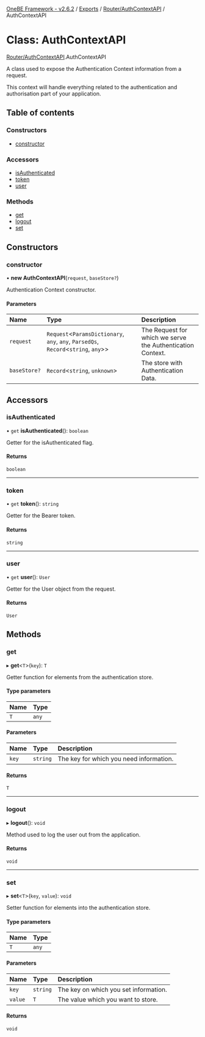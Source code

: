 [OneBE Framework - v2.6.2](../README.md) / [Exports](../modules.md) / [Router/AuthContextAPI](../modules/Router_AuthContextAPI.md) / AuthContextAPI

# Class: AuthContextAPI

[Router/AuthContextAPI](../modules/Router_AuthContextAPI.md).AuthContextAPI

A class used to expose the Authentication Context information from a request.

This context will handle everything related to the authentication and
authorisation part of your application.

## Table of contents

### Constructors

- [constructor](Router_AuthContextAPI.AuthContextAPI.md#constructor)

### Accessors

- [isAuthenticated](Router_AuthContextAPI.AuthContextAPI.md#isauthenticated)
- [token](Router_AuthContextAPI.AuthContextAPI.md#token)
- [user](Router_AuthContextAPI.AuthContextAPI.md#user)

### Methods

- [get](Router_AuthContextAPI.AuthContextAPI.md#get)
- [logout](Router_AuthContextAPI.AuthContextAPI.md#logout)
- [set](Router_AuthContextAPI.AuthContextAPI.md#set)

## Constructors

### constructor

• **new AuthContextAPI**(`request`, `baseStore?`)

Authentication Context constructor.

#### Parameters

| Name | Type | Description |
| :------ | :------ | :------ |
| `request` | `Request`<`ParamsDictionary`, `any`, `any`, `ParsedQs`, `Record`<`string`, `any`\>\> | The Request for which we serve the Authentication Context. |
| `baseStore?` | `Record`<`string`, `unknown`\> | The store with Authentication Data. |

## Accessors

### isAuthenticated

• `get` **isAuthenticated**(): `boolean`

Getter for the isAuthenticated flag.

#### Returns

`boolean`

___

### token

• `get` **token**(): `string`

Getter for the Bearer token.

#### Returns

`string`

___

### user

• `get` **user**(): `User`

Getter for the User object from the request.

#### Returns

`User`

## Methods

### get

▸ **get**<`T`\>(`key`): `T`

Getter function for elements from the authentication store.

#### Type parameters

| Name | Type |
| :------ | :------ |
| `T` | `any` |

#### Parameters

| Name | Type | Description |
| :------ | :------ | :------ |
| `key` | `string` | The key for which you need information. |

#### Returns

`T`

___

### logout

▸ **logout**(): `void`

Method used to log the user out from the application.

#### Returns

`void`

___

### set

▸ **set**<`T`\>(`key`, `value`): `void`

Setter function for elements into the authentication store.

#### Type parameters

| Name | Type |
| :------ | :------ |
| `T` | `any` |

#### Parameters

| Name | Type | Description |
| :------ | :------ | :------ |
| `key` | `string` | The key on which you set information. |
| `value` | `T` | The value which you want to store. |

#### Returns

`void`
